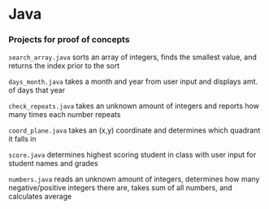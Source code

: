 # Java
### Projects for proof of concepts

`search_array.java` sorts an array of integers, finds the smallest value, and returns the index prior to the sort

`days_month.java` takes a month and year from user input and displays amt. of days that year 

`check_repeats.java` takes an unknown amount of integers and reports how many times each number repeats

`coord_plane.java` takes an (x,y) coordinate and determines which quadrant it falls in

`score.java` determines highest scoring student in class with user input for student names and grades

`numbers.java` reads an unknown amount of integers, determines how many negative/positive integers there are, takes sum of all numbers, and calculates average
